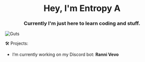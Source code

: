 <h1 align="center">Hey, I'm Entropy A</h1>
<h3 align="center">Currently I'm just here to learn coding and stuff.</h3>

<img align="center" alt="Guts" src="https://openseauserdata.com/files/2ac93011db01822e89a9b98bfb94b119.gif">

🛠️ Projects:
* I’m currently working on my Discord bot: **Ranni Vevo**
